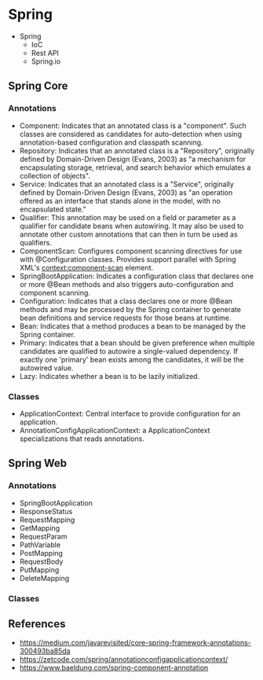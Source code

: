 # Spring

* Spring
    * IoC
    * Rest API
    * Spring.io



## Spring Core

### Annotations
* Component: Indicates that an annotated class is a "component". Such classes are considered as candidates for auto-detection when using annotation-based configuration and classpath scanning.
* Repository: Indicates that an annotated class is a "Repository", originally defined by Domain-Driven Design (Evans, 2003) as "a mechanism for encapsulating storage, retrieval, and search behavior which emulates a collection of objects".
* Service: Indicates that an annotated class is a "Service", originally defined by Domain-Driven Design (Evans, 2003) as "an operation offered as an interface that stands alone in the model, with no encapsulated state."
* Qualifier: This annotation may be used on a field or parameter as a qualifier for candidate beans when autowiring. It may also be used to annotate other custom annotations that can then in turn be used as qualifiers.
* ComponentScan: Configures component scanning directives for use with @Configuration classes. Provides support parallel with Spring XML's <context:component-scan> element.
* SpringBootApplication: Indicates a configuration class that declares one or more @Bean methods and also triggers auto-configuration and component scanning.
* Configuration: Indicates that a class declares one or more @Bean methods and may be processed by the Spring container to generate bean definitions and service requests for those beans at runtime.
* Bean: Indicates that a method produces a bean to be managed by the Spring container.
* Primary: Indicates that a bean should be given preference when multiple candidates are qualified to autowire a single-valued dependency. If exactly one 'primary' bean exists among the candidates, it will be the autowired value.
* Lazy: Indicates whether a bean is to be lazily initialized.

### Classes
* ApplicationContext: Central interface to provide configuration for an application.
* AnnotationConfigApplicationContext: a ApplicationContext specializations that reads annotations.

## Spring Web

### Annotations
* SpringBootApplication
* ResponseStatus
* RequestMapping
* GetMapping
* RequestParam
* PathVariable
* PostMapping
* RequestBody
* PutMapping
* DeleteMapping

### Classes

## References

* https://medium.com/javarevisited/core-spring-framework-annotations-300493ba85da
* https://zetcode.com/spring/annotationconfigapplicationcontext/
* https://www.baeldung.com/spring-component-annotation